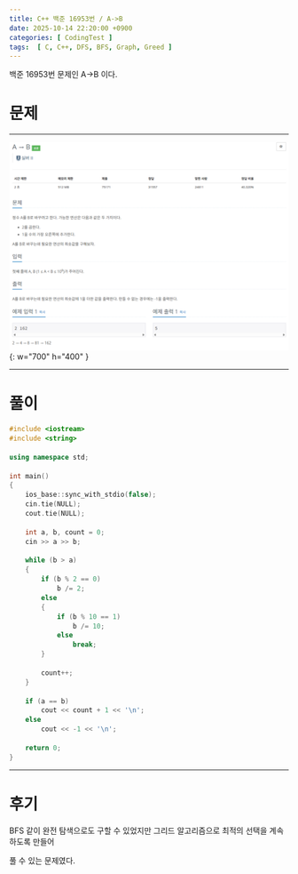 ```yaml
---
title: C++ 백준 16953번 / A->B
date: 2025-10-14 22:20:00 +0900
categories: [ CodingTest ]  
tags:  [ C, C++, DFS, BFS, Graph, Greed ]
---
```


백준 16953번 문제인 A->B 이다.

# 문제   
---------------------------------------

![Desktop View](/assets/img/백준16953.png){: w="700" h="400" }

---------------------------------------

# 풀이

```c++
#include <iostream>
#include <string>

using namespace std;

int main()
{
	ios_base::sync_with_stdio(false);
	cin.tie(NULL);
	cout.tie(NULL);

	int a, b, count = 0;
	cin >> a >> b;

	while (b > a)
	{
		if (b % 2 == 0)
			b /= 2;
		else
		{
			if (b % 10 == 1)
				b /= 10;
			else
				break;
		}

		count++;
	}

	if (a == b)
		cout << count + 1 << '\n';
	else
		cout << -1 << '\n';

	return 0;
}
```
---------------------------------------

# 후기

BFS 같이 완전 탐색으로도 구할 수 있었지만 그리드 알고리즘으로 최적의 선택을 계속하도록 만들어

풀 수 있는 문제였다.
